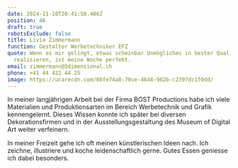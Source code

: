 ```yaml
---
date: 2024-11-10T20:41:58.406Z
position: 46
draft: true
robotsExclude: false
title: Livia Zimmermann
function: Gestalter Werbetechniker EFZ
quote: Wenn es mir gelingt, etwas scheinbar Unmögliches in bester Qualität zu
  realisieren, ist meine Woche perfekt.
email: zimmermann@3dimensional.ch
phone: +41 44 422 44 25
image: https://ucarecdn.com/08fe74a8-70ce-4648-962b-c2397dc1f0dd/
---
```

In meiner langjährigen Arbeit bei der Firma BOST Productions habe ich viele Materialien und Produktionsarten im Bereich Werbetechnik und Grafik kennengelernt. Dieses Wissen konnte ich später bei diversen Dekorationsfirmen und in der Ausstellungsgestaltung des Museum of Digital Art weiter verfeinern. 

In meiner Freizeit gehe ich oft meinen künstlerischen Ideen nach. Ich zeichne, illustriere und koche leidenschaftlich gerne. Gutes Essen geniesse ich dabei besonders.

